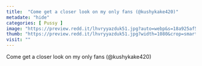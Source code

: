 ```yaml
---
title:  "Come get a closer look on my only fans (@kushykake420)"
metadate: "hide"
categories: [ Pussy ]
image: "https://preview.redd.it/lhvryyazduk51.jpg?auto=webp&s=18a925af5bd4eae0fa518dff067b6d28ad9710ca"
thumb: "https://preview.redd.it/lhvryyazduk51.jpg?width=1080&crop=smart&auto=webp&s=ec1fc4af263166c365d7f8849b32ec71f3517647"
visit: ""
---
```

Come get a closer look on my only fans (@kushykake420)
